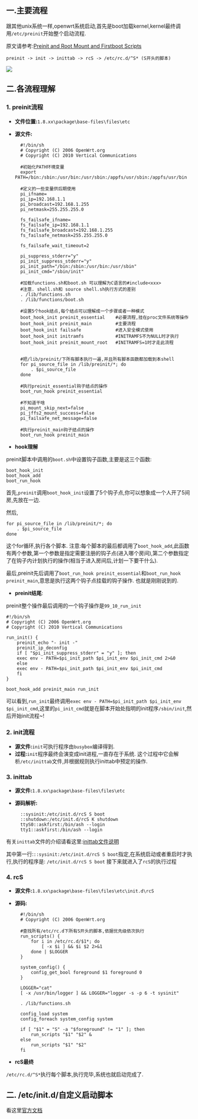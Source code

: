 ## 一.主要流程
跟其他unix系统一样,openwrt系统启动,首先是boot加载kernel,kernel最终调用`/etc/preinit`开始整个启动流程.

原文请参考:[Preinit and Root Mount and Firstboot Scripts](https://wiki.openwrt.org/doc/techref/preinit_mount)

	preinit -> init -> inittab -> rcS -> /etc/rc.d/^S* (S开头的脚本)
![](https://i.imgur.com/WGZ1eXV.png)
## 二.各流程理解
### 1. preinit流程

+ **文件位置:**`1.8.xx\package\base-files\files\etc`

+ **源文件:**

		#!/bin/sh
		# Copyright (C) 2006 OpenWrt.org
		# Copyright (C) 2010 Vertical Communications
		
		#初始化PATH环境变量
		export PATH=/bin:/sbin:/usr/bin:/usr/sbin:/appfs/usr/sbin:/appfs/usr/bin
		
		#定义的一些变量供后期使用
		pi_ifname=
		pi_ip=192.168.1.1
		pi_broadcast=192.168.1.255
		pi_netmask=255.255.255.0
		
		fs_failsafe_ifname=
		fs_failsafe_ip=192.168.1.1
		fs_failsafe_broadcast=192.168.1.255
		fs_failsafe_netmask=255.255.255.0
		
		fs_failsafe_wait_timeout=2
		
		pi_suppress_stderr="y"
		pi_init_suppress_stderr="y"
		pi_init_path="/bin:/sbin:/usr/bin:/usr/sbin"
		pi_init_cmd="/sbin/init"	
		
		#加载functions.sh和boot.sh 可以理解为C语言的#include<xxx>
		#注意. shell.sh和 source shell.sh执行方式的差别
		. /lib/functions.sh
		. /lib/functions/boot.sh
		
		#设置5个hook结点,每个结点可以理解成一个步骤或者一种模式
		boot_hook_init preinit_essential	#必要流程,挂在proc文件系统等操作
		boot_hook_init preinit_main			#主要流程
		boot_hook_init failsafe				#进入安全模式使用
		boot_hook_init initramfs			#INITRAMFS不为NULL时才执行
		boot_hook_init preinit_mount_root	#INITRAMFS=1时才走此流程
		
		
		#把/lib/preinit/下所有脚本执行一遍,并且所有脚本函数都加载到本shell
		for pi_source_file in /lib/preinit/*; do
		    . $pi_source_file
		done
		
		#执行preinit_essential钩子结点的操作
		boot_run_hook preinit_essential
		
		#不知道干啥
		pi_mount_skip_next=false
		pi_jffs2_mount_success=false
		pi_failsafe_net_message=false
		
		#执行preinit_main钩子结点的操作
		boot_run_hook preinit_main
+ **hook理解**
	
preinit脚本中调用的`boot.sh`中设置钩子函数,主要是这三个函数:

	boot_hook_init
	boot_hook_add
	boot_run_hook
首先,`preinit`调用`boot_hook_init`设置了5个钩子点,你可以想象成一个人开了5间房,先放在一边.

然后,

	for pi_source_file in /lib/preinit/*; do
	    . $pi_source_file
	done
这个for循环,执行各个脚本. 注意:每个脚本的最后都调用了`boot_hook_add`,此函数有两个参数,第一个参数是指定需要注册的钩子点(进入哪个房间),第二个参数指定了在钩子内计划执行的操作(相当于进入房间后,计划一下要干什么).

最后,preinit先后调用了`boot_run_hook preinit_essential`和`boot_run_hook preinit_main`,意思是执行这两个钩子点挂载的钩子操作. 也就是刚刚说到的.

+ **preinit结尾**:

preinit整个操作最后调用的一个钩子操作是`99_10_run_init`

	#!/bin/sh
	# Copyright (C) 2006 OpenWrt.org
	# Copyright (C) 2010 Vertical Communications
	
	run_init() {
	    preinit_echo "- init -"
	    preinit_ip_deconfig
	    if [ "$pi_init_suppress_stderr" = "y" ]; then
		exec env - PATH=$pi_init_path $pi_init_env $pi_init_cmd 2>&0
	    else
		exec env - PATH=$pi_init_path $pi_init_env $pi_init_cmd
	    fi
	}
	
	boot_hook_add preinit_main run_init
可以看到,`run_init`最终调用`exec env - PATH=$pi_init_path $pi_init_env $pi_init_cmd`,这里的`pi_init_cmd`就是在脚本开始处指明的init程序`/sbin/init`,然后开始init流程~!

### 2. init流程

+ **源文件:**`init`可执行程序由`busybox`编译得到.
+ **过程:**`init`程序最终会演变成init进程,一直存在于系统. 这个过程中它会解析`/etc/inittab`文件,并根据规则执行inittab中预定的操作.

### 3. inittab

+ **源文件:**`1.8.xx\package\base-files\files\etc`
+ **源码解析:**

		::sysinit:/etc/init.d/rcS S boot
		::shutdown:/etc/init.d/rcS K shutdown
		ttyS0::askfirst:/bin/ash --login
		tty1::askfirst:/bin/ash --login
有关`inittab`文件的介绍请看这里:[inittab文件说明](https://git.busybox.net/busybox/tree/examples/inittab)

其中第一行:`::sysinit:/etc/init.d/rcS S boot`指定,在系统启动或者重启时才执行,执行的程序是:
`/etc/init.d/rcS S boot`
接下来就进入了`rcS`的执行过程

### 4. rcS

+ **源文件:**`1.8.xx\package\base-files\files\etc\init.d\rcS`
+ **源码:**

		#!/bin/sh
		# Copyright (C) 2006 OpenWrt.org
		
		#查找所有/etc/rc.d下所有S开头的脚本,依据优先级依次执行
		run_scripts() {
			for i in /etc/rc.d/$1*; do
				[ -x $i ] && $i $2 2>&1
			done | $LOGGER
		}
		
		system_config() {
			config_get_bool foreground $1 foreground 0
		}
		
		LOGGER="cat"
		[ -x /usr/bin/logger ] && LOGGER="logger -s -p 6 -t sysinit"
		
		. /lib/functions.sh
		
		config_load system
		config_foreach system_config system
		
		if [ "$1" = "S" -a "$foreground" != "1" ]; then
			run_scripts "$1" "$2" &
		else
			run_scripts "$1" "$2"
		fi
+ **rcS最终**

`/etc/rc.d/^S*`执行每个脚本,执行完毕,系统也就启动完成了.

## 二. /etc/init.d/自定义启动脚本
看这里[官方文档](https://wiki.openwrt.org/doc/techref/initscripts#enableanddisable)

